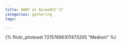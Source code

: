 ```yaml
---
title: RWBY at AnimeNYC'17
categories: gathering
tags: 

---
```


{% flickr_photoset 72157690317473205 "Medium" %}